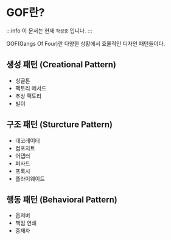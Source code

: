 # GOF란?

:::info
이 문서는 현재 `작성중` 입니다.
:::

GOF(Gangs Of Four)란 다양한 상황에서 효율적인 디자인 패턴들이다.

## 생성 패턴 (Creational Pattern)

- 싱글톤
- 팩토리 메서드
- 추상 팩토리
- 빌더

## 구조 패턴 (Sturcture Pattern)

- 데코레이터
- 컴포지트
- 어댑터
- 퍼사드
- 프록시
- 플라이웨이트

## 행동 패턴 (Behavioral Pattern)

- 옵저버
- 책임 연쇄
- 중재자
